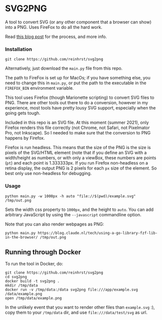 # SVG2PNG

A tool to convert SVG (or any other component that a browser can show) into a PNG.
Uses FireFox to do all the hard work.

Read [this blog post](https://blog.claude.nl/tech/converting-svg-into-png/) for the process, and more info.

### Installation
```
git clone https://github.com/reinhrst/svg2png
```
Alternatively, just download the `main.py` file from this repo.

The path to FireFox is set up for MacOs; if you have something else, you need to change this in `main.py`, or put the path to the executable in the `FIREFOX_BIN` environment variable.

This tool uses Firefox (though Marionette scripting) to convert SVG files to PNG.
There are other tools out there to do a conversion, however in my experience, most tools have pretty lousy SVG support, especially when the going gets tough.

Included in this repo is an SVG file.
At this moment (summer 2021), only Firefox renders this file correctly (not Chrome, not Safari, not Pixelmator Pro, not Inkscape).
So I needed to make sure that the conversion to PNG happens by Firefox.

Firefox is run headless.
This means that the size of the PNG is the size is pixels of the SVG/HTML element (note that if you define an SVG with a width/height as numbers, or with only a viewBox, these numbers are points (`pt`) and each point is 1.333333px.
If you run Firefox non-headless on a retina display, the output PNG is 2 pixels for each `px` size of the element.
So best only use non-headless for debugging.

### Usage
```
python main.py -w 1000px -h auto "file://$(pwd)/example.svg" /tmp/out.png
```

Sets the width css property to `1000px`, and the height to `auto`.
You can add arbitrary JavaScript by using the `--javascript` commandline option.


Note that you can also render webpages as PNG:
```
python main.py https://blog.claude.nl/tech/using-a-go-library-fzf-lib-in-the-browser/ /tmp/out.png
```


## Running through Docker
To run the tool in Docker, do:
```
git clone https://github.com/reinhrst/svg2png
cd svg2png
docker build -t svg2png .
mkdir /tmp/data
docker run -v /tmp/data:/data svg2png file:///app/example.svg /data/example.png
open /tmp/data/example.png
```

In the unlikely event that you want to render other files than `example.svg` :), copy them to your `/tmp/data` dir, and use `file:///data/test/svg` as url.
